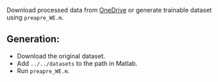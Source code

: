Download processed data from [OneDrive](https://mailnwpueducn-my.sharepoint.com/:u:/g/personal/gjy3035_mail_nwpu_edu_cn/EXEKL4clrsdJlW294z9-ihoBwQ-9aKpnt8a7hTNn9w2D5g?e=8oBFZw) or generate trainable dataset using ```preapre_WE.m```.

## Generation:
- Download the original dataset.
- Add ```../../datasets``` to the path in Matlab.
- Run ```preapre_WE.m```.